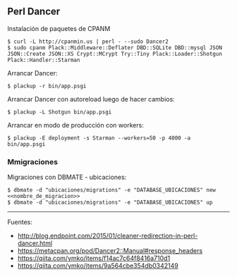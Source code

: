 ## Perl Dancer

Instalación de paquetes de CPANM

	$ curl -L http://cpanmin.us | perl - --sudo Dancer2
	$ sudo cpanm Plack::Middleware::Deflater DBD::SQLite DBD::mysql JSON JSON::Create JSON::XS Crypt::MCrypt Try::Tiny Plack::Loader::Shotgun Plack::Handler::Starman

Arrancar Dancer:

	$ plackup -r bin/app.psgi

Arrancar Dancer con autoreload luego de hacer cambios:

	$ plackup -L Shotgun bin/app.psgi

Arrancar en modo de producción con workers:

	$ plackup -E deployment -s Starman --workers=50 -p 4000 -a bin/app.psgi

### Mmigraciones

Migraciones con DBMATE - ubicaciones:

    $ dbmate -d "ubicaciones/migrations" -e "DATABASE_UBICACIONES" new <<nombre_de_migracion>>
    $ dbmate -d "ubicaciones/migrations" -e "DATABASE_UBICACIONES" up

---

Fuentes:

+ http://blog.endpoint.com/2015/01/cleaner-redirection-in-perl-dancer.html
+ https://metacpan.org/pod/Dancer2::Manual#response_headers
+ https://qiita.com/ymko/items/f14ac7c64f8416a710d1
+ https://qiita.com/ymko/items/9a564cbe354db0342149
